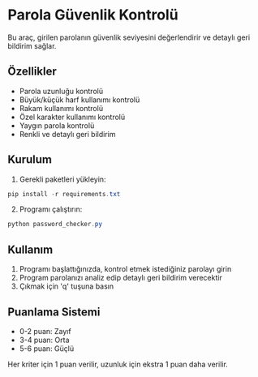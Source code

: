 # Parola Güvenlik Kontrolü

Bu araç, girilen parolanın güvenlik seviyesini değerlendirir ve detaylı geri bildirim sağlar.

## Özellikler

- Parola uzunluğu kontrolü
- Büyük/küçük harf kullanımı kontrolü
- Rakam kullanımı kontrolü
- Özel karakter kullanımı kontrolü
- Yaygın parola kontrolü
- Renkli ve detaylı geri bildirim

## Kurulum

1. Gerekli paketleri yükleyin:
```powershell
pip install -r requirements.txt
```

2. Programı çalıştırın:
```powershell
python password_checker.py
```

## Kullanım

1. Programı başlattığınızda, kontrol etmek istediğiniz parolayı girin
2. Program parolanızı analiz edip detaylı geri bildirim verecektir
3. Çıkmak için 'q' tuşuna basın

## Puanlama Sistemi

- 0-2 puan: Zayıf
- 3-4 puan: Orta
- 5-6 puan: Güçlü

Her kriter için 1 puan verilir, uzunluk için ekstra 1 puan daha verilir. 